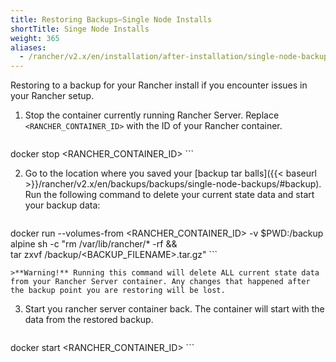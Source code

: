 ```yaml
---
title: Restoring Backups—Single Node Installs
shortTitle: Singe Node Installs
weight: 365
aliases:
  - /rancher/v2.x/en/installation/after-installation/single-node-backup-and-restoration/
---
```


Restoring to a backup for your Rancher install if you encounter issues in your Rancher setup.

1. Stop the container currently running Rancher Server. Replace `<RANCHER_CONTAINER_ID>` with the ID of your Rancher container.

    ```
docker stop <RANCHER_CONTAINER_ID>
    ```

2. Go to the location where you saved your [backup tar balls]({{< baseurl >}}/rancher/v2.x/en/backups/backups/single-node-backups/#backup). Run the following command to delete your current state data and start your backup data:

    ```
docker run  --volumes-from <RANCHER_CONTAINER_ID> -v $PWD:/backup \
alpine sh -c "rm /var/lib/rancher/* -rf  && \
tar zxvf /backup/<BACKUP_FILENAME>.tar.gz"
    ```

    >**Warning!** Running this command will delete ALL current state data from your Rancher Server container. Any changes that happened after the backup point you are restoring will be lost.

3. Start you rancher server container back. The container will start with the data from the restored backup.

    ```
docker start <RANCHER_CONTAINER_ID>
    ```
